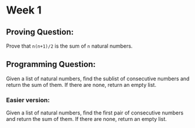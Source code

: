# Week 1

## Proving Question:

Prove that `n(n+1)/2` is the sum of `n` natural numbers.

## Programming Question:

Given a list of natural numbers, find the sublist of consecutive numbers and return the sum of them. If there are none, return an empty list.

### Easier version:

Given a list of natural numbers, find the first pair of consecutive numbers and return the sum of them. If there are none, return an empty list.